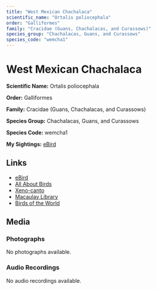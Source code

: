 ```yaml
---
title: "West Mexican Chachalaca"
scientific_name: "Ortalis poliocephala"
order: "Galliformes"
family: "Cracidae (Guans, Chachalacas, and Curassows)"
species_group: "Chachalacas, Guans, and Curassows"
species_code: "wemcha1"
---
```


# West Mexican Chachalaca

**Scientific Name:** Ortalis poliocephala

**Order:** Galliformes

**Family:** Cracidae (Guans, Chachalacas, and Curassows)

**Species Group:** Chachalacas, Guans, and Curassows

**Species Code:** wemcha1

**My Sightings:** [eBird](https://ebird.org/lifelist?r=world&time=life&spp=wemcha1)

## Links
* [eBird](https://ebird.org/species/wemcha1) 
* [All About Birds](https://www.allaboutbirds.org/guide/wemcha1) 
* [Xeno-canto](https://www.xeno-canto.org/species/ortalis-poliocephala) 
* [Macaulay Library](https://search.macaulaylibrary.org/catalog?taxonCode=wemcha1&sort=rating_rank_desc)
* [Birds of the World](https://birdsoftheworld.org/bow/species/wemcha1)

## Media
### Photographs
No photographs available.

### Audio Recordings
No audio recordings available.
